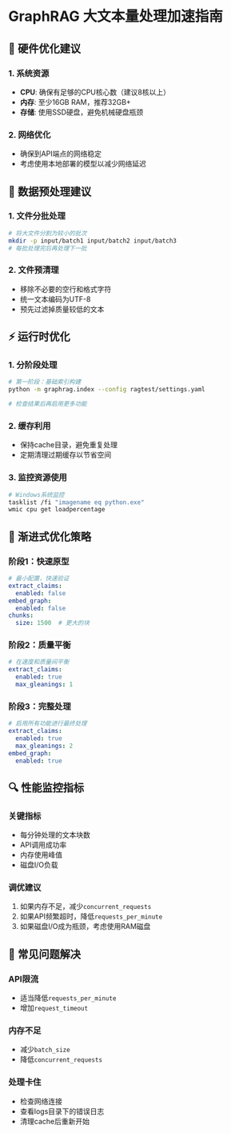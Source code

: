 # GraphRAG 大文本量处理加速指南

## 🔧 硬件优化建议

### 1. 系统资源
- **CPU**: 确保有足够的CPU核心数（建议8核以上）
- **内存**: 至少16GB RAM，推荐32GB+
- **存储**: 使用SSD硬盘，避免机械硬盘瓶颈

### 2. 网络优化
- 确保到API端点的网络稳定
- 考虑使用本地部署的模型以减少网络延迟

## 📁 数据预处理建议

### 1. 文件分批处理
```bash
# 将大文件分割为较小的批次
mkdir -p input/batch1 input/batch2 input/batch3
# 每批处理完后再处理下一批
```

### 2. 文件预清理
- 移除不必要的空行和格式字符
- 统一文本编码为UTF-8
- 预先过滤掉质量较低的文本

## ⚡ 运行时优化

### 1. 分阶段处理
```bash
# 第一阶段：基础索引构建
python -m graphrag.index --config ragtest/settings.yaml

# 检查结果后再启用更多功能
```

### 2. 缓存利用
- 保持cache目录，避免重复处理
- 定期清理过期缓存以节省空间

### 3. 监控资源使用
```bash
# Windows系统监控
tasklist /fi "imagename eq python.exe"
wmic cpu get loadpercentage
```

## 🎯 渐进式优化策略

### 阶段1：快速原型
```yaml
# 最小配置，快速验证
extract_claims:
  enabled: false
embed_graph:
  enabled: false
chunks:
  size: 1500  # 更大的块
```

### 阶段2：质量平衡
```yaml
# 在速度和质量间平衡
extract_claims:
  enabled: true
  max_gleanings: 1
```

### 阶段3：完整处理
```yaml
# 启用所有功能进行最终处理
extract_claims:
  enabled: true
  max_gleanings: 2
embed_graph:
  enabled: true
```

## 🔍 性能监控指标

### 关键指标
- 每分钟处理的文本块数
- API调用成功率
- 内存使用峰值
- 磁盘I/O负载

### 调优建议
1. 如果内存不足，减少`concurrent_requests`
2. 如果API频繁超时，降低`requests_per_minute`
3. 如果磁盘I/O成为瓶颈，考虑使用RAM磁盘

## 🚨 常见问题解决

### API限流
- 适当降低`requests_per_minute`
- 增加`request_timeout`

### 内存不足
- 减少`batch_size`
- 降低`concurrent_requests`

### 处理卡住
- 检查网络连接
- 查看logs目录下的错误日志
- 清理cache后重新开始 